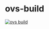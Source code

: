 # ovs-build

[![ovs build](https://github.com/ShubhamTatvamasi/ovs-build/actions/workflows/ovs-build.yml/badge.svg)](https://github.com/ShubhamTatvamasi/ovs-build/actions/workflows/ovs-build.yml)
